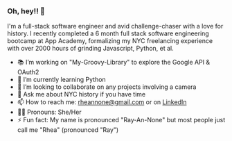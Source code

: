 ### Oh, hey!!  🥂


I'm a full-stack software engineer and avid challenge-chaser with a love for history. I recently completed a 6 month full stack software engineering bootcamp at App Academy, formalizing my NYC freelancing experience with over 2000 hours of grinding Javascript, Python, et al. 


- 📚 I’m working on "My-Groovy-Library" to explore the Google API & OAuth2
- 🐍 I’m currently learning Python 
- 👯 I’m looking to collaborate on any projects involving a camera
- 💬 Ask me about NYC history if you have time
- 📫 How to reach me: rheannone@gmail.com or on [LinkedIn](https://www.linkedin.com/in/rheannone/)
- 💅🏻 Pronouns: She/Her
- ⚡ Fun fact: My name is pronounced "Ray-An-None" but most people just call me "Rhea" (pronounced "Ray")



